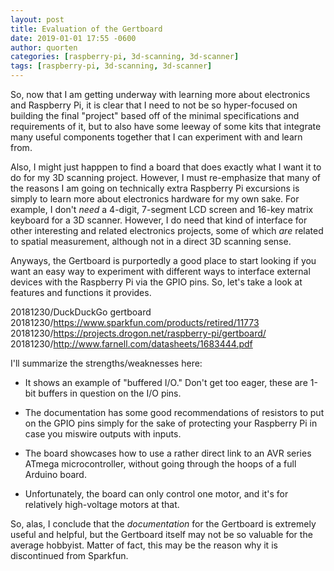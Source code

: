 ```yaml
---
layout: post
title: Evaluation of the Gertboard
date: 2019-01-01 17:55 -0600
author: quorten
categories: [raspberry-pi, 3d-scanning, 3d-scanner]
tags: [raspberry-pi, 3d-scanning, 3d-scanner]
---
```


So, now that I am getting underway with learning more about
electronics and Raspberry Pi, it is clear that I need to not be so
hyper-focused on building the final "project" based off of the minimal
specifications and requirements of it, but to also have some leeway of
some kits that integrate many useful components together that I can
experiment with and learn from.

Also, I might just happpen to find a board that does exactly what I
want it to do for my 3D scanning project.  However, I must
re-emphasize that many of the reasons I am going on technically extra
Raspberry Pi excursions is simply to learn more about electronics
hardware for my own sake.  For example, I don't _need_ a 4-digit,
7-segment LCD screen and 16-key matrix keyboard for a 3D scanner.
However, I do need that kind of interface for other interesting and
related electronics projects, some of which _are_ related to spatial
measurement, although not in a direct 3D scanning sense.

Anyways, the Gertboard is purportedly a good place to start looking if
you want an easy way to experiment with different ways to interface
external devices with the Raspberry Pi via the GPIO pins.  So, let's
take a look at features and functions it provides.

20181230/DuckDuckGo gertboard  
20181230/https://www.sparkfun.com/products/retired/11773  
20181230/https://projects.drogon.net/raspberry-pi/gertboard/  
20181230/http://www.farnell.com/datasheets/1683444.pdf

I'll summarize the strengths/weaknesses here:

<!-- more -->

* It shows an example of "buffered I/O."  Don't get too eager,
  these are 1-bit buffers in question on the I/O pins.

* The documentation has some good recommendations of resistors to put
  on the GPIO pins simply for the sake of protecting your Raspberry Pi
  in case you miswire outputs with inputs.

* The board showcases how to use a rather direct link to an AVR series
  ATmega microcontroller, without going through the hoops of a full
  Arduino board.

* Unfortunately, the board can only control one motor, and it's for
  relatively high-voltage motors at that.

So, alas, I conclude that the _documentation_ for the Gertboard is
extremely useful and helpful, but the Gertboard itself may not be so
valuable for the average hobbyist.  Matter of fact, this may be the
reason why it is discontinued from Sparkfun.
